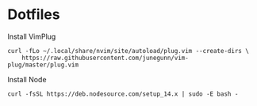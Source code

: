# Dotfiles

Install VimPlug
```
curl -fLo ~/.local/share/nvim/site/autoload/plug.vim --create-dirs \
    https://raw.githubusercontent.com/junegunn/vim-plug/master/plug.vim
```

Install Node
```
curl -fsSL https://deb.nodesource.com/setup_14.x | sudo -E bash -
```
